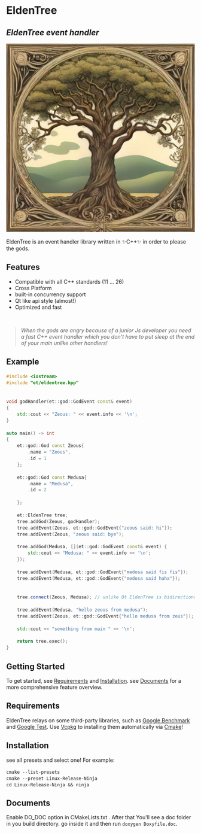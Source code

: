 # EldenTree
## _EldenTree event handler_

![image info](logo.jpeg "EldenTree logo")


EldenTree is an event handler library written in  ✨C++✨   in order to please the gods.

## Features

- Compatible with all  C++ standards (11 ... 26)
- Cross Platform
- built-in concurrency support
- Qt like api style (almost!)
- Optimized and fast 

<br/>

> _When the gods are angry because of a junior Js developer
> you need a fast C++ event handler which you don't have to put
> sleep at the end of your main unlike other handlers!_


## Example

```c++
#include <iostream>
#include "et/eldentree.hpp"


void godHandler(et::god::GodEvent const& event)
{
    std::cout << "Zeous: " << event.info << '\n';
}

auto main() -> int
{
    et::god::God const Zeous{
        .name = "Zeous",
        .id = 1
    };

    et::god::God const Medusa{
        .name = "Medusa",
        .id = 2

    };

    et::EldenTree tree;
    tree.addGod(Zeous, godHandler);
    tree.addEvent(Zeous, et::god::GodEvent{"zeous said: hi"});
    tree.addEvent(Zeous, "zeous said: bye");

    tree.addGod(Medusa, [](et::god::GodEvent const& event) {
        std::cout << "Medusa: " << event.info << '\n';
    });
    
    tree.addEvent(Medusa, et::god::GodEvent{"medosa said fis fis"});
    tree.addEvent(Medusa, et::god::GodEvent{"medosa said haha"});


    tree.connect(Zeous, Medusa); // unlike Qt EldenTree is bidirectional

    tree.addEvent(Medusa, "hello zeous from medusa");
    tree.addEvent(Zeous, et::god::GodEvent{"hello medusa from zeus"});

    std::cout << "something from main " << '\n';

    return tree.exec();
}
```

## Getting Started

To get started, see [Requirements](#requirements) and [Installation](#installation). see [Documents](#documents) 
for a more comprehensive feature overview.


## Requirements
EldenTree relays on some third-party libraries, such as [Google Benchmark][Benchmark]
and [Google Test][Test]. Use [Vcpkg][vcpkg] to installing them automatically via [Cmake][cmake]!


## Installation
see all presets and select one! For example:

``
    cmake --list-presets
``
<br/>
``
cmake --preset Linux-Release-Ninja
``
</br>
``
cd Linux-Release-Ninja && ninja
``

## Documents
Enable DO_DOC option in CMakeLists.txt . After that You'll see a doc folder in you build directory.
go inside it and then run ``doxygen Doxyfile.doc``.


[Benchmark]: https://github.com/google/benchmark
[Test]: https://github.com/google/googletest
[vcpkg]: https://vcpkg.io/en/index.html
[cmake]: https://cmake.org/